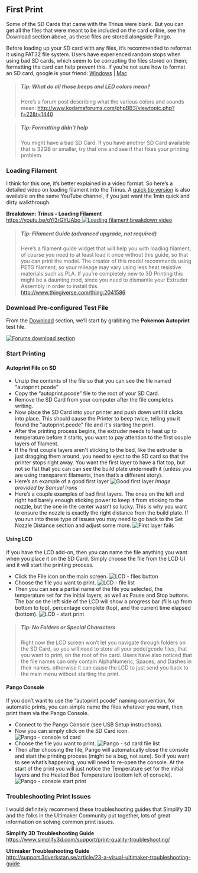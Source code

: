 
## First Print

Some of the SD Cards that came with the Trinus were blank. But you can get all the files that were meant to be included on the card online, see the Download section above, as these files are stored alongside Pango.

Before loading up your SD card with any files, it’s recommended to reformat it using FAT32 file system. Users have experienced random stops when using bad SD cards, which seem to be corrupting the files stored on them; formatting the card can help prevent this. If you’re not sure how to format an SD card, google is your friend: [Windows](https://www.google.com/webhp?sourceid=chrome-instant&ion=1&espv=2&ie=UTF-8#q=How%20to%20format%20sd%20card%20windows) | [Mac](https://www.google.com/webhp?sourceid=chrome-instant&ion=1&espv=2&ie=UTF-8#q=How%20to%20format%20sd%20card%20mac)

> ##### Tip: What do all those beeps and LED colors mean?
> Here’s a forum post describing what the various colors and sounds mean:
<http://www.kodamaforums.com/phpBB3/viewtopic.php?f=22&t=1440>

<!-- -->

> ##### Tip: Formatting didn’t help
> You might have a bad SD Card. If you have another SD Card available that is 32GB or smaller, try that one and see if that fixes your printing problem.


### Loading Filament
I think for this one, it’s better explained in a video format. So here’s a detailed video on loading filament into the Trinus. A [quick tip version](https://youtu.be/7yxVfIXOCTI) is also available on the same YouTube channel, if you just want the 1min quick and dirty walkthrough.

**Breakdown: Trinus - Loading Filament** <br/>
[https://youtu.be/oYl3rGYUAbo
![Loading filament breakdown video](chapter-05-first-print/img/loading-filament-video-screenshot.png)
](https://youtu.be/oYl3rGYUAbo)


> ##### Tip: Filament Guide (advanced upgrade, not required)
> Here’s a filament guide widget that will help you with loading filament, of course you need to at least load it once without this guide, so that you can print the model. The creator of this model recommends using PETG filament; so your mileage may vary using less heat resistive materials such as PLA. If you're completely new to 3D Printing this might be a daunting mod, since you need to dismantle your Extruder Assembly in order to install this.
<http://www.thingiverse.com/thing:2041586>


### Download Pre-configured Test File
From the [Download](#download-it) section, we’ll start by grabbing the **Pokemon Autoprint** test file.

[![Forums download section](chapter-05-first-print/img/forums-downloads-essential-files.png)](#download-it)


### Start Printing

#### Autoprint File on SD

* Unzip the contents of the file so that you can see the file named "autoprint.pcode"
* Copy the “autoprint.pcode” file to the root of your SD Card.
* Remove the SD Card from your computer after the file completes writing.
* Now place the SD Card into your printer and push down until it clicks into place. This should cause the Printer to beep twice, telling you it found the "autoprint.pcode" file and it's starting the print.
* After the printing process begins, the extruder needs to heat up to temperature before it starts, you want to pay attention to the first couple layers of filament.
* If the first couple layers aren't sticking to the bed, like the extruder is just dragging them around, you need to eject to the SD card so that the printer stops right away. You want the first layer to have a flat top, but not so flat that you can can see the build plate underneath it (unless you are using transparent filaments, then that’s a different story).
* Here’s an example of a good first layer ![Good first layer](chapter-05-first-print/img/first-layer-pass_1_samuel_irons.jpg) *Image provided by Samuel Irons*</div>
* Here’s a couple examples of bad first layers. The ones on the left and right had barely enough sticking power to keep it from sticking to the nozzle, but the one in the center wasn’t so lucky. This is why you want to ensure the nozzle is exactly the right distance from the build plate. If you run into these type of issues you may need to go back to the Set Nozzle Distance section and adjust some more. ![First layer fails](chapter-05-first-print/img/first-layer-fails.jpg)


#### Using LCD
If you have the LCD add-on, then you can name the file anything you want when you place it on the SD Card. Simply choose the file from the LCD UI and it will start the printing process.

* Click the File icon on the main screen. ![LCD - files button](chapter-05-first-print/img/lcd-main-file-btn.png)
* Choose the file you want to print. ![LCD - file list](chapter-05-first-print/img/lcd-file-list.png)
* Then you can see a partial name of the file you selected, the temperature set for the initial layers, as well as Pause and Stop buttons. The bar on the left side of the LCD will show a progress bar (fills up from bottom to top), percentage complete (top), and the current time elapsed (bottom). ![LCD - start print](chapter-05-first-print/img/lcd-print-start.png)

> ##### Tip: No Folders or Special Characters
> Right now the LCD screen won’t let you navigate through folders on the SD Card, so you will need to store all your pcde/gcode files, that you want to print, on the root of the card. Users have also noticed that the file names can only contain AlphaNumeric, Spaces, and Dashes in their names, otherwise it can cause the LCD to just send you back to the main menu without starting the print.

#### Pango Console
If you don’t want to use the “autoprint.pcode” naming convention, for automatic prints, you can simple name the files whatever you want, then print them via the Pango Console.

* Connect to the Pango Console (see USB Setup instructions).
* Now you can simply click on the SD Card icon. ![Pango - console sd card](chapter-05-first-print/img/pango-console-sdcard.png)
* Choose the file you want to print. ![Pango - sd card file list](chapter-05-first-print/img/pango-console-sdcard-filelist.png)
* Then after choosing the file, Pango will automatically close the console and start the printing process (might be a bug, not sure). So if you want to see what’s happening, you will need to re-open the console. At the start of the print you will just notice the Temperature set for the initial layers and the Heated Bed Temperature (bottom left of console). ![Pango - console start print](chapter-05-first-print/img/pango-console-start-printing.png)


### Troubleshooting Print Issues
I would definitely recommend these troubleshooting guides that Simplify 3D and the folks in the Ultimaker Community put together, lots of great information on solving common print issues.

**Simplify 3D Troubleshooting Guide** <br/>
<https://www.simplify3d.com/support/print-quality-troubleshooting/>

**Ultimaker Troubleshooting Guide** <br/>
<http://support.3dverkstan.se/article/23-a-visual-ultimaker-troubleshooting-guide>

